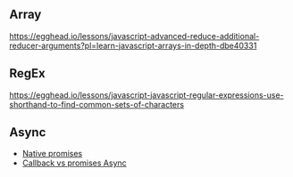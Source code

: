 ## Array 
https://egghead.io/lessons/javascript-advanced-reduce-additional-reducer-arguments?pl=learn-javascript-arrays-in-depth-dbe40331

## RegEx
https://egghead.io/lessons/javascript-javascript-regular-expressions-use-shorthand-to-find-common-sets-of-characters

## Async
* [Native promises](http://ponyfoo.com/articles/es6-promises-in-depth?utm_source=javascriptweekly&utm_medium=email)
* [Callback vs promises Async](http://blogs.msdn.com/b/eternalcoding/archive/2015/09/30/javascript-goes-to-asynchronous-city.aspx?utm_source=javascriptweekly&utm_medium=email)
